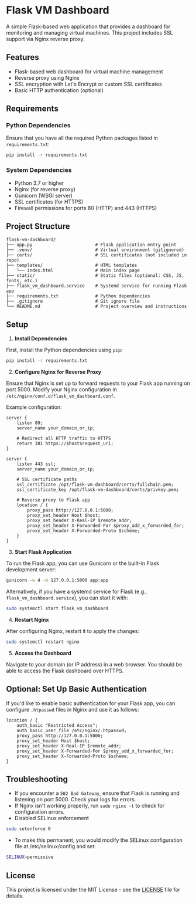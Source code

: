 
# Flask VM Dashboard

A simple Flask-based web application that provides a dashboard for monitoring and managing virtual machines. This project includes SSL support via Nginx reverse proxy.

## Features

- Flask-based web dashboard for virtual machine management
- Reverse proxy using Nginx
- SSL encryption with Let's Encrypt or custom SSL certificates
- Basic HTTP authentication (optional)

## Requirements

### Python Dependencies

Ensure that you have all the required Python packages listed in `requirements.txt`:

```bash
pip install -r requirements.txt
```

### System Dependencies

- Python 3.7 or higher
- Nginx (for reverse proxy)
- Gunicorn (WSGI server)
- SSL certificates (for HTTPS)
- Firewall permissions for ports 80 (HTTP) and 443 (HTTPS)

## Project Structure

```
flask-vm-dashboard/
├── app.py                        # Flask application entry point
├── .venv/                        # Virtual environment (gitignored)
├── certs/                        # SSL certificates (not included in repo)
├── templates/                    # HTML templates
│   └── index.html                # Main index page
├── static/                       # Static files (optional: CSS, JS, fonts, etc.)
├── flask_vm_dashboard.service    # Systemd service for running Flask app
├── requirements.txt              # Python dependencies
├── .gitignore                    # Git ignore file
└── README.md                     # Project overview and instructions
```

## Setup

1. **Install Dependencies**

First, install the Python dependencies using `pip`:

```bash
pip install -r requirements.txt
```

2. **Configure Nginx for Reverse Proxy**

Ensure that Nginx is set up to forward requests to your Flask app running on port 5000. Modify your Nginx configuration in `/etc/nginx/conf.d/flask_vm_dashboard.conf`.

Example configuration:

```
server {
    listen 80;
    server_name your_domain_or_ip;

    # Redirect all HTTP traffic to HTTPS
    return 301 https://$host$request_uri;
}

server {
    listen 443 ssl;
    server_name your_domain_or_ip;

    # SSL certificate paths
    ssl_certificate /opt/flask-vm-dashboard/certs/fullchain.pem;
    ssl_certificate_key /opt/flask-vm-dashboard/certs/privkey.pem;

    # Reverse proxy to Flask app
    location / {
        proxy_pass http://127.0.0.1:5000;
        proxy_set_header Host $host;
        proxy_set_header X-Real-IP $remote_addr;
        proxy_set_header X-Forwarded-For $proxy_add_x_forwarded_for;
        proxy_set_header X-Forwarded-Proto $scheme;
    }
}
```

3. **Start Flask Application**

To run the Flask app, you can use Gunicorn or the built-in Flask development server:

```bash
gunicorn -w 4 -b 127.0.0.1:5000 app:app
```

Alternatively, if you have a systemd service for Flask (e.g., `flask_vm_dashboard.service`), you can start it with:

```bash
sudo systemctl start flask_vm_dashboard
```

4. **Restart Nginx**

After configuring Nginx, restart it to apply the changes:

```bash
sudo systemctl restart nginx
```

5. **Access the Dashboard**

Navigate to your domain (or IP address) in a web browser. You should be able to access the Flask dashboard over HTTPS.

## Optional: Set Up Basic Authentication

If you'd like to enable basic authentication for your Flask app, you can configure `.htpasswd` files in Nginx and use it as follows:

```
location / {
    auth_basic "Restricted Access";
    auth_basic_user_file /etc/nginx/.htpasswd;
    proxy_pass http://127.0.0.1:5000;
    proxy_set_header Host $host;
    proxy_set_header X-Real-IP $remote_addr;
    proxy_set_header X-Forwarded-For $proxy_add_x_forwarded_for;
    proxy_set_header X-Forwarded-Proto $scheme;
}
```

## Troubleshooting

- If you encounter a `502 Bad Gateway`, ensure that Flask is running and listening on port 5000. Check your logs for errors.
- If Nginx isn't working properly, run `sudo nginx -t` to check for configuration errors.
- Disabled SELinux enforcement
```bash
sudo setenforce 0
```
- To make this permanent, you would modify the SELinux configuration file at /etc/selinux/config and set:
```bash
SELINUX=permissive
```

## License

This project is licensed under the MIT License - see the [LICENSE](LICENSE) file for details.
